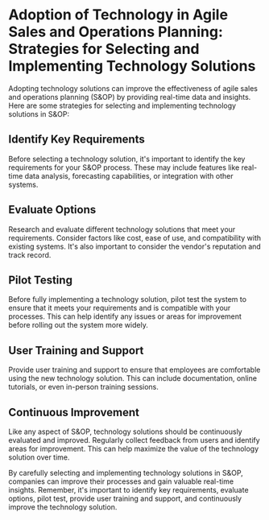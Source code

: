 Adoption of Technology in Agile Sales and Operations Planning: Strategies for Selecting and Implementing Technology Solutions
=============================================================================================================================

Adopting technology solutions can improve the effectiveness of agile sales and operations planning (S\&OP) by providing real-time data and insights. Here are some strategies for selecting and implementing technology solutions in S\&OP:

Identify Key Requirements
-------------------------

Before selecting a technology solution, it's important to identify the key requirements for your S\&OP process. These may include features like real-time data analysis, forecasting capabilities, or integration with other systems.

Evaluate Options
----------------

Research and evaluate different technology solutions that meet your requirements. Consider factors like cost, ease of use, and compatibility with existing systems. It's also important to consider the vendor's reputation and track record.

Pilot Testing
-------------

Before fully implementing a technology solution, pilot test the system to ensure that it meets your requirements and is compatible with your processes. This can help identify any issues or areas for improvement before rolling out the system more widely.

User Training and Support
-------------------------

Provide user training and support to ensure that employees are comfortable using the new technology solution. This can include documentation, online tutorials, or even in-person training sessions.

Continuous Improvement
----------------------

Like any aspect of S\&OP, technology solutions should be continuously evaluated and improved. Regularly collect feedback from users and identify areas for improvement. This can help maximize the value of the technology solution over time.

By carefully selecting and implementing technology solutions in S\&OP, companies can improve their processes and gain valuable real-time insights. Remember, it's important to identify key requirements, evaluate options, pilot test, provide user training and support, and continuously improve the technology solution.
